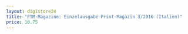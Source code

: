 ```yaml
---
layout: digistore24
title: "FTM-Magazine: Einzelausgabe Print-Magazin 3/2016 (Italien)"
price: 10.75
---
```

